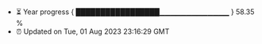 - ⏳ Year progress { █████████████████▁▁▁▁▁▁▁▁▁▁▁▁▁ } 58.35 %
- ⏰ Updated on Tue, 01 Aug 2023 23:16:29 GMT

